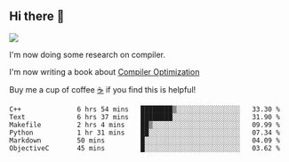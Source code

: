 


<!--
**liusy58/liusy58** is a ✨ _special_ ✨ repository because its `README.md` (this file) appears on your GitHub profile.

Here are some ideas to get you started:

- 🔭 I’m currently working on ...
- 🌱 I’m currently learning ...
- 👯 I’m looking to collaborate on ...
- 🤔 I’m looking for help with ...
- 💬 Ask me about ...
- 📫 How to reach me: ...
- 😄 Pronouns: ...
- ⚡ Fun fact: ...
-->
<!--
![](https://komarev.com/ghpvc/?username=liusy58&color=brightgreen&label=PROFILE+VIEWS)




- 🔭 I’m currently working on my .
- 📫 How to reach me:plz contact me by [email](liusy58@,ail2.sysu.edu.cn) or WeChat(LIUSIYU_58)
- 🏫 I'm an undergraduate in Sun-Yat-sen University majoring in the computer science. Expected to graduate in Spring 2021.
- 👯 I'm now interested in System such as OS, Compiler and Database. 
- 🤔 I’m looking for help with Database System.
-->

## Hi there 👋
![](https://komarev.com/ghpvc/?username=liusy58&color=brightgreen&label=PROFILE+VIEWS)



I'm now doing some research on compiler.

I'm now writing a book about [Compiler Optimization](https://github.com/liusy58/CompilerNotes) 

Buy me a cup of coffee [☕️](https://user-images.githubusercontent.com/45984215/202376581-4837a283-4812-4063-82bc-cc9c3101d3a5.jpg) if you find this is helpful!


 <!--START_SECTION:waka-->

```text
C++              6 hrs 54 mins   ████████▒░░░░░░░░░░░░░░░░   33.30 %
Text             6 hrs 37 mins   ████████░░░░░░░░░░░░░░░░░   31.90 %
Makefile         2 hrs 4 mins    ██▒░░░░░░░░░░░░░░░░░░░░░░   09.99 %
Python           1 hr 31 mins    ██░░░░░░░░░░░░░░░░░░░░░░░   07.34 %
Markdown         50 mins         █░░░░░░░░░░░░░░░░░░░░░░░░   04.09 %
ObjectiveC       45 mins         █░░░░░░░░░░░░░░░░░░░░░░░░   03.62 %
```

<!--END_SECTION:waka-->

